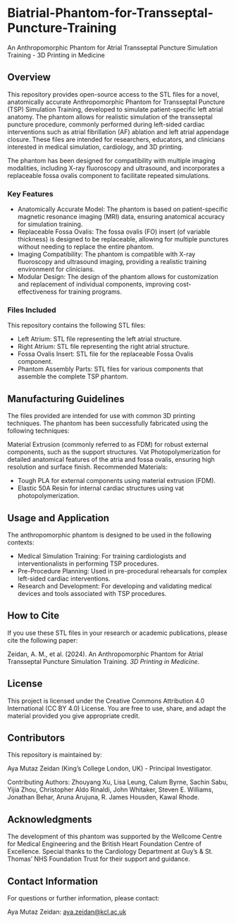 # Biatrial-Phantom-for-Transseptal-Puncture-Training
An Anthropomorphic Phantom for Atrial Transseptal Puncture Simulation Training - 3D Printing in Medicine

## Overview
This repository provides open-source access to the STL files for a novel, anatomically accurate Anthropomorphic Phantom for Transseptal Puncture (TSP) Simulation Training, developed to simulate patient-specific left atrial anatomy. The phantom allows for realistic simulation of the transseptal puncture procedure, commonly performed during left-sided cardiac interventions such as atrial fibrillation (AF) ablation and left atrial appendage closure. These files are intended for researchers, educators, and clinicians interested in medical simulation, cardiology, and 3D printing.

The phantom has been designed for compatibility with multiple imaging modalities, including X-ray fluoroscopy and ultrasound, and incorporates a replaceable fossa ovalis component to facilitate repeated simulations.

### Key Features
- Anatomically Accurate Model: The phantom is based on patient-specific magnetic resonance imaging (MRI) data, ensuring anatomical accuracy for simulation training.
- Replaceable Fossa Ovalis: The fossa ovalis (FO) insert (of variable thickness) is designed to be replaceable, allowing for multiple punctures without needing to replace the entire phantom.
- Imaging Compatibility: The phantom is compatible with X-ray fluoroscopy and ultrasound imaging, providing a realistic training environment for clinicians.
- Modular Design: The design of the phantom allows for customization and replacement of individual components, improving cost-effectiveness for training programs.

### Files Included
This repository contains the following STL files:

- Left Atrium: STL file representing the left atrial structure.
- Right Atrium: STL file representing the right atrial structure.
- Fossa Ovalis Insert: STL file for the replaceable Fossa Ovalis component.
- Phantom Assembly Parts: STL files for various components that assemble the complete TSP phantom.

## Manufacturing Guidelines
The files provided are intended for use with common 3D printing techniques. The phantom has been successfully fabricated using the following techniques:

Material Extrusion (commonly referred to as FDM) for robust external components, such as the support structures.
Vat Photopolymerization for detailed anatomical features of the atria and fossa ovalis, ensuring high resolution and surface finish.
Recommended Materials:

- Tough PLA for external components using material extrusion (FDM).
- Elastic 50A Resin for internal cardiac structures using vat photopolymerization.

## Usage and Application
The anthropomorphic phantom is designed to be used in the following contexts:

- Medical Simulation Training: For training cardiologists and interventionalists in performing TSP procedures.
- Pre-Procedure Planning: Used in pre-procedural rehearsals for complex left-sided cardiac interventions.
- Research and Development: For developing and validating medical devices and tools associated with TSP procedures.

## How to Cite
If you use these STL files in your research or academic publications, please cite the following paper:

Zeidan, A. M., et al. (2024). An Anthropomorphic Phantom for Atrial Transseptal Puncture Simulation Training. _3D Printing in Medicine_.

## License
This project is licensed under the Creative Commons Attribution 4.0 International (CC BY 4.0) License. You are free to use, share, and adapt the material provided you give appropriate credit.

## Contributors
This repository is maintained by:

Aya Mutaz Zeidan (King’s College London, UK) - Principal Investigator.

Contributing Authors: Zhouyang Xu, Lisa Leung, Calum Byrne, Sachin Sabu, Yijia Zhou, Christopher Aldo Rinaldi, John Whitaker, Steven E. Williams, Jonathan Behar, Aruna Arujuna, R. James Housden, Kawal Rhode.

## Acknowledgments
The development of this phantom was supported by the Wellcome Centre for Medical Engineering and the British Heart Foundation Centre of Excellence. Special thanks to the Cardiology Department at Guy’s & St. Thomas’ NHS Foundation Trust for their support and guidance.

## Contact Information
For questions or further information, please contact:

Aya Mutaz Zeidan: aya.zeidan@kcl.ac.uk
